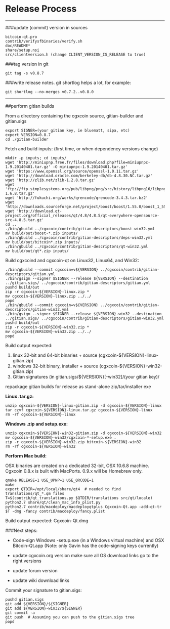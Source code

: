 Release Process
====================

* * *

###update (commit) version in sources


	bitcoin-qt.pro
	contrib/verifysfbinaries/verify.sh
	doc/README*
	share/setup.nsi
	src/clientversion.h (change CLIENT_VERSION_IS_RELEASE to true)

###tag version in git

	git tag -s v0.8.7

###write release notes. git shortlog helps a lot, for example:

	git shortlog --no-merges v0.7.2..v0.8.0

* * *

##perform gitian builds

 From a directory containing the cgxcoin source, gitian-builder and gitian.sigs
  
	export SIGNER=(your gitian key, ie bluematt, sipa, etc)
	export VERSION=0.8.7
	cd ./gitian-builder

 Fetch and build inputs: (first time, or when dependency versions change)

	mkdir -p inputs; cd inputs/
	wget 'http://miniupnp.free.fr/files/download.php?file=miniupnpc-1.9.20140401.tar.gz' -O miniupnpc-1.9.20140401.tar.gz'
	wget 'https://www.openssl.org/source/openssl-1.0.1i.tar.gz'
	wget 'http://download.oracle.com/berkeley-db/db-4.8.30.NC.tar.gz'
	wget 'http://zlib.net/zlib-1.2.8.tar.gz'
	wget 'ftp://ftp.simplesystems.org/pub/libpng/png/src/history/libpng16/libpng-1.6.8.tar.gz'
	wget 'http://fukuchi.org/works/qrencode/qrencode-3.4.3.tar.bz2'
	wget 'http://downloads.sourceforge.net/project/boost/boost/1.55.0/boost_1_55_0.tar.bz2'
	wget 'http://download.qt-project.org/official_releases/qt/4.8/4.8.5/qt-everywhere-opensource-src-4.8.5.tar.gz'
	cd ..
	./bin/gbuild ../cgxcoin/contrib/gitian-descriptors/boost-win32.yml
	mv build/out/boost-*.zip inputs/
	./bin/gbuild ../cgxcoin/contrib/gitian-descriptors/deps-win32.yml
	mv build/out/bitcoin*.zip inputs/
	./bin/gbuild ../cgxcoin/contrib/gitian-descriptors/qt-win32.yml
	mv build/out/qt*.zip inputs/

 Build cgxcoind and cgxcoin-qt on Linux32, Linux64, and Win32:
  
	./bin/gbuild --commit cgxcoin=v${VERSION} ../cgxcoin/contrib/gitian-descriptors/gitian.yml
	./bin/gsign --signer $SIGNER --release ${VERSION} --destination ../gitian.sigs/ ../cgxcoin/contrib/gitian-descriptors/gitian.yml
	pushd build/out
	zip -r cgxcoin-${VERSION}-linux.zip *
	mv cgxcoin-${VERSION}-linux.zip ../../
	popd
	./bin/gbuild --commit cgxcoin=v${VERSION} ../cgxcoin/contrib/gitian-descriptors/gitian-win32.yml
	./bin/gsign --signer $SIGNER --release ${VERSION}-win32 --destination ../gitian.sigs/ ../cgxcoin/contrib/gitian-descriptors/gitian-win32.yml
	pushd build/out
	zip -r cgxcoin-${VERSION}-win32.zip *
	mv cgxcoin-${VERSION}-win32.zip ../../
	popd

  Build output expected:

  1. linux 32-bit and 64-bit binaries + source (cgxcoin-${VERSION}-linux-gitian.zip)
  2. windows 32-bit binary, installer + source (cgxcoin-${VERSION}-win32-gitian.zip)
  3. Gitian signatures (in gitian.sigs/${VERSION}[-win32]/(your gitian key)/

repackage gitian builds for release as stand-alone zip/tar/installer exe

**Linux .tar.gz:**

	unzip cgxcoin-${VERSION}-linux-gitian.zip -d cgxcoin-${VERSION}-linux
	tar czvf cgxcoin-${VERSION}-linux.tar.gz cgxcoin-${VERSION}-linux
	rm -rf cgxcoin-${VERSION}-linux

**Windows .zip and setup.exe:**

	unzip cgxcoin-${VERSION}-win32-gitian.zip -d cgxcoin-${VERSION}-win32
	mv cgxcoin-${VERSION}-win32/cgxcoin-*-setup.exe .
	zip -r cgxcoin-${VERSION}-win32.zip bitcoin-${VERSION}-win32
	rm -rf cgxcoin-${VERSION}-win32

**Perform Mac build:**

  OSX binaries are created on a dedicated 32-bit, OSX 10.6.8 machine.
  Cgxcoin 0.8.x is built with MacPorts.  0.9.x will be Homebrew only.

	qmake RELEASE=1 USE_UPNP=1 USE_QRCODE=1
	make
	export QTDIR=/opt/local/share/qt4  # needed to find translations/qt_*.qm files
	T=$(contrib/qt_translations.py $QTDIR/translations src/qt/locale)
	python2.7 share/qt/clean_mac_info_plist.py
	python2.7 contrib/macdeploy/macdeployqtplus Cgxcoin-Qt.app -add-qt-tr $T -dmg -fancy contrib/macdeploy/fancy.plist

 Build output expected: Cgxcoin-Qt.dmg

###Next steps:

* Code-sign Windows -setup.exe (in a Windows virtual machine) and
  OSX Bitcoin-Qt.app (Note: only Gavin has the code-signing keys currently)

* update cgxcoin.org version
  make sure all OS download links go to the right versions

* update forum version

* update wiki download links

Commit your signature to gitian.sigs:

	pushd gitian.sigs
	git add ${VERSION}/${SIGNER}
	git add ${VERSION}-win32/${SIGNER}
	git commit -a
	git push  # Assuming you can push to the gitian.sigs tree
	popd

